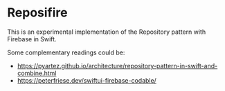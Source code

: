 # Reposifire
This is an experimental implementation of the Repository pattern with Firebase in Swift.

Some complementary readings could be:
- https://pyartez.github.io/architecture/repository-pattern-in-swift-and-combine.html
- https://peterfriese.dev/swiftui-firebase-codable/
